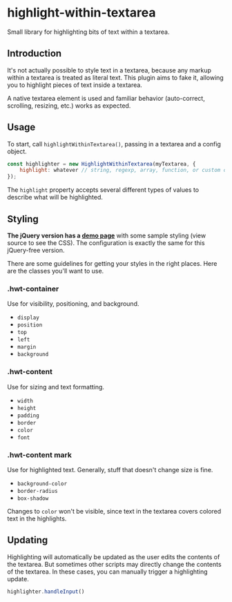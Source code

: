 # highlight-within-textarea

Small library for highlighting bits of text within a textarea.

## Introduction

It's not actually possible to style text in a textarea, because any markup within a textarea is treated as literal text. This plugin aims to fake it, allowing you to highlight pieces of text inside a textarea.

A native textarea element is used and familiar behavior (auto-correct, scrolling, resizing, etc.) works as expected.

## Usage

To start, call `highlightWithinTextarea()`, passing in a textarea and a config object.

```javascript
const highlighter = new HighlightWithinTextarea(myTextarea, {
    highlight: whatever // string, regexp, array, function, or custom object
});
```

The `highlight` property accepts several different types of values to describe what will be highlighted.

## Styling

**The jQuery version has a [demo page](https://lonekorean.github.io/highlight-within-textarea/)** with some sample styling (view source to see the CSS). The configuration is exactly the same for this jQuery-free version.

There are some guidelines for getting your styles in the right places. Here are the classes you'll want to use.

### .hwt-container

Use for visibility, positioning, and background.
- `display`
- `position`
- `top`
- `left`
- `margin`
- `background`

### .hwt-content

Use for sizing and text formatting.
- `width`
- `height`
- `padding`
- `border`
- `color`
- `font`

### .hwt-content mark

Use for highlighted text. Generally, stuff that doesn't change size is fine.
- `background-color`
- `border-radius`
- `box-shadow`

Changes to `color` won't be visible, since text in the textarea covers colored text in the highlights.

## Updating

Highlighting will automatically be updated as the user edits the contents of the textarea. But sometimes other scripts may directly change the contents of the textarea. In these cases, you can manually trigger a highlighting update.

```javascript
highlighter.handleInput()
```
